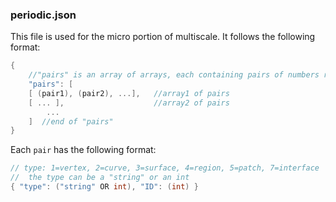 ### periodic.json ###

This file is used for the micro portion of multiscale.
It follows the following format:
```c++
{
    //"pairs" is an array of arrays, each containing pairs of numbers representing each element's geometry type and its ID
    "pairs": [ 
	[ (pair1), (pair2), ...],   //array1 of pairs
	[ ... ],                    //array2 of pairs
        ...
    ]  //end of "pairs"
}
```

Each `pair` has the following format:	
```c++   
// type: 1=vertex, 2=curve, 3=surface, 4=region, 5=patch, 7=interface
//  the type can be a "string" or an int
{ "type": ("string" OR int), "ID": (int) }